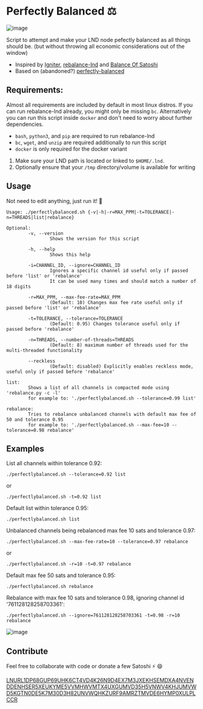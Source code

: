 # Perfectly Balanced ⚖️

![image](https://user-images.githubusercontent.com/88283485/130841235-3e8901c5-3477-4107-b15f-f284a06a9665.png)

Script to attempt and make your LND node pefectly balanced as all things should be. (but without throwing all economic considerations out of the window)

- Inspired by [Igniter](https://github.com/RooSoft/igniter), [rebalance-lnd](https://github.com/C-Otto/rebalance-lnd) and [Balance Of Satoshi](https://github.com/alexbosworth/balanceofsatoshis)
- Based on (abandoned?) [perfectly-balanced](https://github.com/cuaritas/perfectly-balanced)

## Requirements:

Almost all requirements are included by default in most linux distros. If you can run rebalance-lnd already, you might only be missing `bc`. Alternatively you can run this script inside `docker` and don't need to worry about further dependencies.

- `bash`, `python3`, and `pip` are required to run rebalance-lnd
- `bc`, `wget`, and `unzip` are required additionally to run this script
- `docker` is only required for the docker variant

1. Make sure your LND path is located or linked to `$HOME/.lnd`.
1. Optionally ensure that your `/tmp` directory/volume is available for writing

## Usage

Not need to edit anything, just run it! 🚀

```
Usage: ./perfectlybalanced.sh {-v|-h|-r=MAX_PPM|-t=TOLERANCE|-n=THREADS|list|rebalance}

Optional:
        -v, --version
                Shows the version for this script

        -h, --help
                Shows this help

        -i=CHANNEL_ID, --ignore=CHANNEL_ID
                Ignores a specific channel id useful only if passed before 'list' or 'rebalance'
                It can be used many times and should match a number of 18 digits

        -r=MAX_PPM, --max-fee-rate=MAX_PPM
                (Default: 10) Changes max fee rate useful only if passed before 'list' or 'rebalance'

        -t=TOLERANCE, --tolerance=TOLERANCE
                (Default: 0.95) Changes tolerance useful only if passed before 'rebalance'

        -n=THREADS, --number-of-threads=THREADS
                (Default: 8) maximum number of threads used for the multi-threaded functionality

        --reckless
                (Default: disabled) Explicitly enables reckless mode, useful only if passed before 'rebalance'

list:
        Shows a list of all channels in compacted mode using 'rebalance.py -c -l'
        for example to: './perfectlybalanced.sh --tolerance=0.99 list'

rebalance:
        Tries to rebalance unbalanced channels with default max fee of 50 and tolerance 0.95
        for example to: './perfectlybalanced.sh --max-fee=10 --tolerance=0.98 rebalance'
```

## Examples

List all channels within tolerance 0.92:

`./perfectlybalanced.sh --tolerance=0.92 list`

or

`./perfectlybalanced.sh -t=0.92 list`

Default list within tolerance 0.95:

`./perfectlybalanced.sh list`

Unbalanced channels being rebalanced max fee 10 sats and tolerance 0.97:

`./perfectlybalanced.sh --max-fee-rate=10 --tolerance=0.97 rebalance`

or

`./perfectlybalanced.sh -r=10 -t=0.97 rebalance`


Default max fee 50 sats and tolerance 0.95:

`./perfectlybalanced.sh rebalance`

Rebalance with max fee 10 sats and tolerance 0.98, ignoring channel id '761128128258703361':

`./perfectlybalanced.sh --ignore=761128128258703361 -t=0.98 -r=10 rebalance`

![image](https://user-images.githubusercontent.com/88283485/131256805-edf995b9-3307-4e10-900c-e9d92a7908b1.png)

## Contribute

Feel free to collaborate with code or donate a few Satoshi ⚡ 😄

[LNURL1DP68GUP69UHK6CT4VD4K26N9D4EX7M3JXEKHSEMDXA4NVENDDENHSER5XEUKYME5VVMHWVMTX4UXGUMVD35H5VNWV4KHJUMVWD5KGTN0DE5K7M30D3H82UNVWQHKZURF9AMRZTMVDE6HYMP0XULPLCCR](http://mauckejemron26mxgm7k6fmngxdt6ybo4c7w3k5xdslliz2nemyslsid.onion/lnurlp/7)
